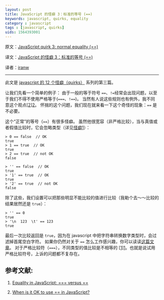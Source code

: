 ```yaml
---
layout: post
title: JavaScript 的怪癖 3：标准的等号 (==)
keywords: javascript, quirks, equality
category : javascript
tags : [javascript, quirks]
uids: 1564393001
---
```


原文：[JavaScript quirk 3: normal equality (==)](http://www.2ality.com/2013/04/quirk-equality.html)

译文：[JavaScript 的怪癖 3：标准的等号 (==)](http://justjavac.com/javascript/2013/04/26/12-javascript-quirk-3-normal-equality-vs-the-double-equals.html)

译者：[iranw](http://www.phpno.com)

----------------------------------------------------

此文是 [javascript 的 12 个怪癖（quirks）](http://justjavac.com/javascript/2013/04/08/12-javascript-quirks.html) 系列的第三篇。

让我们先看一个简单的例子：
由于一般的等于符号 `==`、`!=`经常会出现问题，以至于我们不得不使用严格等于(`===`、`!==`)。
当然有人说这些规则也有例外，我不同意这个观点[[2]][2]。
怀揣的这个问题，我们现在就来看一下这个奇怪的现象：`==` 是不必要。


这个“正常”的等号（`==`）有很多怪癖。
虽然他很宽容（非严格比较），当与真值或者假值比较时，它会忽略类型（详见[怪癖1][quirk 1]）：

[quirk 1]: http://justjavac.com/javascript/2013/04/08/javascript-quirk-1-implicit-conversion-of-values.html "JavaScript 的怪癖 1：隐式类型转换"

    > 0 == false  // OK
    true
    > 1 == true  // OK
    true
    > 2 == true  // not OK
    false

    > '' == false  // OK
    true
    > '1' == true  // OK
    true
    > '2' == true  // not OK
    false

除了这些，我们设置可以把那些明显不能比较的值进行比较（我勒个去～～比较的结果居然还是 `true`）：

    > '' == 0
    true
    > '\n  123  \t' == 123
    true

最后一次比较返回是 `true`，因为在 javascript 中把字符串转换数字类型时，会过滤掉首尾空白字符。
如果你仍然对关于 `==` 怎么工作感兴趣，你可以读读[这篇文章][1]。
对于严格比较符（`===`），不同类型的值比较是不相等的 [[1]][1]。也就是说试用严格比较符号，上诉的问题都不复存在。

## 参考文献:

1. [Equality in JavaScript: === versus ==][1]

2. [When is it OK to use == in JavaScript?][2]

[1]: http://www.2ality.com/2011/06/javascript-equality.html "Equality in JavaScript: === versus =="
[2]: http://www.2ality.com/2011/12/strict-equality-exemptions.html "When is it OK to use == in JavaScript?"
